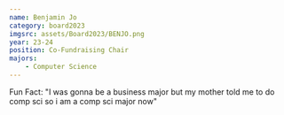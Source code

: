 ```yaml
---
name: Benjamin Jo
category: board2023
imgsrc: assets/Board2023/BENJO.png
year: 23-24
position: Co-Fundraising Chair
majors:
    - Computer Science
---
```


Fun Fact: "I was gonna be a business major but my mother told me to do comp sci so i am a comp sci major now"
